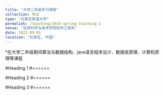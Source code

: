```yaml
---
title: "大学二年级学习课程"
collection: 学业
type: "石家庄铁道大学"
permalink: /teaching/2014-spring-teaching-1
venue: "信息科学与技术学院软件工程系"
date: 2022-09-01
location: "石家庄, 中国"
---
```


*在大学二年级期间算法与数据结构、java语言程序设计、数据库原理、计算机原理等课程

#Heading 1
#======

#Heading 2
#======

#Heading 3
#======

